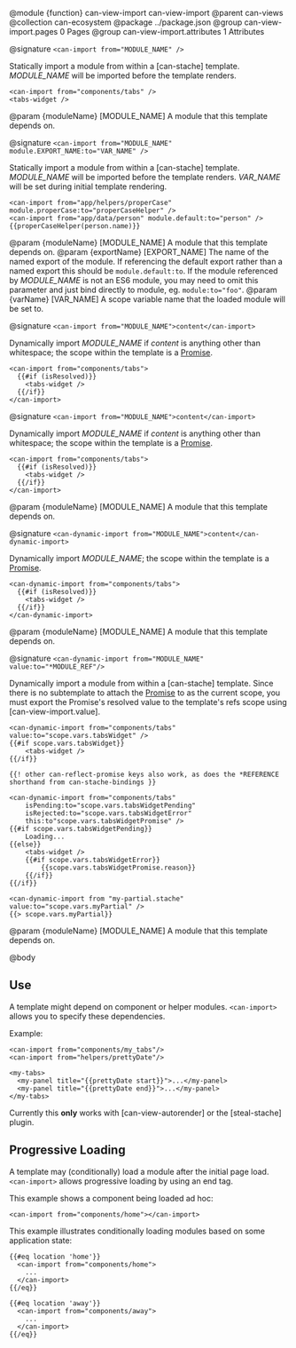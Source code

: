 @module {function} can-view-import can-view-import
@parent can-views
@collection can-ecosystem
@package ../package.json
@group can-view-import.pages 0 Pages
@group can-view-import.attributes 1 Attributes

@signature `<can-import from="MODULE_NAME" />`

Statically import a module from within a [can-stache] template. *MODULE_NAME* will be imported before the template renders.

```
<can-import from="components/tabs" />
<tabs-widget />
```

@param {moduleName} [MODULE_NAME] A module that this template depends on.

@signature `<can-import from="MODULE_NAME" module.EXPORT_NAME:to="VAR_NAME" />`

Statically import a module from within a [can-stache] template. *MODULE_NAME* will be imported before the template renders. *VAR_NAME* will be set during initial template rendering.

```
<can-import from="app/helpers/properCase" module.properCase:to="properCaseHelper" />
<can-import from="app/data/person" module.default:to="person" />
{{properCaseHelper(person.name)}}
```

@param {moduleName} [MODULE_NAME] A module that this template depends on.
@param {exportName} [EXPORT_NAME] The name of the named export of the module. If referencing the default export rather than a named export this should be `module.default:to`. If the module referenced by *MODULE_NAME* is not an ES6 module, you may need to omit this parameter and just bind directly to module, eg. `module:to="foo"`.
@param {varName} [VAR_NAME] A scope variable name that the loaded module will be set to.

@signature `<can-import from="MODULE_NAME">content</can-import>`

Dynamically import *MODULE_NAME* if *content* is anything other than whitespace; the scope within the template is a [Promise](https://developer.mozilla.org/en-US/docs/Web/JavaScript/Reference/Global_Objects/Promise).

```
<can-import from="components/tabs">
  {{#if (isResolved)}}
    <tabs-widget />
  {{/if}}
</can-import>
```

@signature `<can-import from="MODULE_NAME">content</can-import>`

Dynamically import *MODULE_NAME* if *content* is anything other than whitespace; the scope within the template is a [Promise](https://developer.mozilla.org/en-US/docs/Web/JavaScript/Reference/Global_Objects/Promise).

```
<can-import from="components/tabs">
  {{#if (isResolved)}}
    <tabs-widget />
  {{/if}}
</can-import>
```

@param {moduleName} [MODULE_NAME] A module that this template depends on.

@signature `<can-dynamic-import from="MODULE_NAME">content</can-dynamic-import>`

Dynamically import *MODULE_NAME*; the scope within the template is a [Promise](https://developer.mozilla.org/en-US/docs/Web/JavaScript/Reference/Global_Objects/Promise).

```
<can-dynamic-import from="components/tabs">
  {{#if (isResolved)}}
    <tabs-widget />
  {{/if}}
</can-dynamic-import>
```

@param {moduleName} [MODULE_NAME] A module that this template depends on.

@signature `<can-dynamic-import from="MODULE_NAME" value:to="*MODULE_REF"/>`

Dynamically import a module from within a [can-stache] template. Since there is no subtemplate to attach the [Promise](https://developer.mozilla.org/en-US/docs/Web/JavaScript/Reference/Global_Objects/Promise) to as the current scope, you must export the Promise's resolved value to the template's refs scope using [can-view-import.value].

```
<can-dynamic-import from="components/tabs" value:to="scope.vars.tabsWidget" />
{{#if scope.vars.tabsWidget}}
	<tabs-widget />
{{/if}}

{{! other can-reflect-promise keys also work, as does the *REFERENCE shorthand from can-stache-bindings }}

<can-dynamic-import from="components/tabs" 
	isPending:to="scope.vars.tabsWidgetPending"
	isRejected:to="scope.vars.tabsWidgetError"
	this:to"scope.vars.tabsWidgetPromise" />
{{#if scope.vars.tabsWidgetPending}}
	Loading...
{{else}}
	<tabs-widget />
	{{#if scope.vars.tabsWidgetError}}
		{{scope.vars.tabsWidgetPromise.reason}}
	{{/if}}
{{/if}}

<can-dynamic-import from "my-partial.stache" value:to="scope.vars.myPartial" />
{{> scope.vars.myPartial}}
```

@param {moduleName} [MODULE_NAME] A module that this template depends on.

@body

## Use

A template might depend on component or helper modules. `<can-import>` allows
you to specify these dependencies.

Example:

```
<can-import from="components/my_tabs"/>
<can-import from="helpers/prettyDate"/>

<my-tabs>
  <my-panel title="{{prettyDate start}}">...</my-panel>
  <my-panel title="{{prettyDate end}}">...</my-panel>
</my-tabs>
```

Currently this __only__ works with [can-view-autorender] or the [steal-stache] plugin.

## Progressive Loading

A template may (conditionally) load a module after the initial page load. `<can-import>` allows progressive loading by using an end tag.

This example shows a component being loaded ad hoc:

```
<can-import from="components/home"></can-import>
```

This example illustrates conditionally loading modules based on some application state:

```
{{#eq location 'home'}}
  <can-import from="components/home">
    ...
  </can-import>
{{/eq}}

{{#eq location 'away'}}
  <can-import from="components/away">
    ...
  </can-import>
{{/eq}}
```
